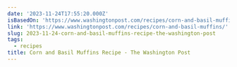 ```yaml
---
date: '2023-11-24T17:55:20.000Z'
isBasedOn: 'https://www.washingtonpost.com/recipes/corn-and-basil-muffins/'
link: 'https://www.washingtonpost.com/recipes/corn-and-basil-muffins/'
slug: 2023-11-24-corn-and-basil-muffins-recipe-the-washington-post
tags:
  - recipes
title: Corn and Basil Muffins Recipe - The Washington Post
---
```


